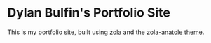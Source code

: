# Dylan Bulfin's Portfolio Site
This is my portfolio site, built using [zola](https://github.com/getzola/zola) and the
[zola-anatole theme](https://github.com/longfangsong/anatole-zola).
